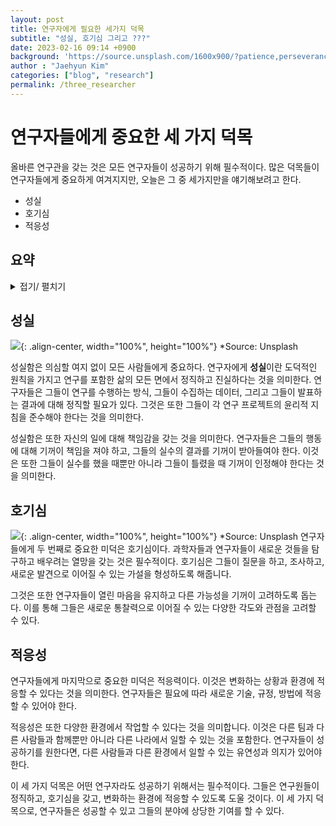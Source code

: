 ```yaml
---
layout: post
title: 연구자에게 필요한 세가지 덕목
subtitle: "성실, 호기심 그리고 ???"
date: 2023-02-16 09:14 +0900
background: 'https://source.unsplash.com/1600x900/?patience,perseverance,focus'
author : "Jaehyun Kim"
categories: ["blog", "research"]
permalink: /three_researcher
---
```


# 연구자들에게 중요한 세 가지 덕목  
  
올바른 연구관을 갖는 것은 모든 연구자들이 성공하기 위해 필수적이다. 많은 덕목들이 연구자들에게 중요하게 여겨지지만, 오늘은 그 중 세가지만을 얘기해보려고 한다. 
  
* 성실
* 호기심
* 적응성  

## 요약
<details> <summary> 접기/ 펼치기 </summary> 
<div markdown="1"> 

> 성실은 연구에서 정직하고 책임있는 것을 포함하는 반면, 호기심은 연구자가 열린 마음을 유지하고 새로운 것을 탐구할 수 있게합니다. 적응력은 유연하고 변화하는 상황과 환경에 적응할 수 있어야 합니다. 이러한 덕목들은 연구자가 성공하고 자신의 분야에 상당한 기여를 할 수 있도록 도울 수 있습니다.


</div> </details>
  
## 성실  
![](https://source.unsplash.com/1600x900/?patience){: .align-center, width="100%", height="100%"}  *Source: Unsplash

성실함은 의심할 여지 없이 모든 사람들에게 중요하다. 연구자에게 **성실**이란 도덕적인 원칙을 가지고 연구를 포함한 삶의 모든 면에서 정직하고 진실하다는 것을 의미한다. 연구자들은 그들이 연구를 수행하는 방식, 그들이 수집하는 데이터, 그리고 그들이 발표하는 결과에 대해 정직할 필요가 있다. 그것은 또한 그들이 각 연구 프로젝트의 윤리적 지침을 준수해야 한다는 것을 의미한다.  
  
성실함은 또한 자신의 일에 대해 책임감을 갖는 것을 의미한다. 연구자들은 그들의 행동에 대해 기꺼이 책임을 져야 하고, 그들의 실수의 결과를 기꺼이 받아들여야 한다. 이것은 또한 그들이 실수를 했을 때뿐만 아니라 그들이 틀렸을 때 기꺼이 인정해야 한다는 것을 의미한다.  
  
## 호기심  

![](https://source.unsplash.com/1600x900/?perseverance){: .align-center, width="100%", height="100%"}  *Source: Unsplash
연구자들에게 두 번째로 중요한 미덕은 호기심이다. 과학자들과 연구자들이 새로운 것들을 탐구하고 배우려는 열망을 갖는 것은 필수적이다. 호기심은 그들이 질문을 하고, 조사하고, 새로운 발견으로 이어질 수 있는 가설을 형성하도록 해줍니다.  
  
그것은 또한 연구자들이 열린 마음을 유지하고 다른 가능성을 기꺼이 고려하도록 돕는다. 이를 통해 그들은 새로운 통찰력으로 이어질 수 있는 다양한 각도와 관점을 고려할 수 있다.  
  
## 적응성  

연구자들에게 마지막으로 중요한 미덕은 적응력이다. 이것은 변화하는 상황과 환경에 적응할 수 있다는 것을 의미한다. 연구자들은 필요에 따라 새로운 기술, 규정, 방법에 적응할 수 있어야 한다.  
  
적응성은 또한 다양한 환경에서 작업할 수 있다는 것을 의미합니다. 이것은 다른 팀과 다른 사람들과 함께뿐만 아니라 다른 나라에서 일할 수 있는 것을 포함한다. 연구자들이 성공하기를 원한다면, 다른 사람들과 다른 환경에서 일할 수 있는 유연성과 의지가 있어야 한다.  
  
이 세 가지 덕목은 어떤 연구자라도 성공하기 위해서는 필수적이다. 그들은 연구원들이 정직하고, 호기심을 갖고, 변화하는 환경에 적응할 수 있도록 도울 것이다. 이 세 가지 덕목으로, 연구자들은 성공할 수 있고 그들의 분야에 상당한 기여를 할 수 있다.
